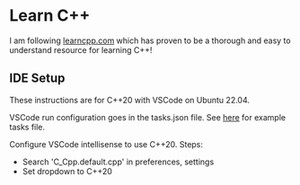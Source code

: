 # Learn C++

I am following [learncpp.com](https://www.learncpp.com/) which has proven to be a thorough and easy to understand resource for learning C++!

## IDE Setup

These instructions are for C++20 with VSCode on Ubuntu 22.04.

VSCode run configuration goes in the tasks.json file. See [here](tasks.json.txt) for example tasks file.

Configure VSCode intellisense to use C++20. Steps:
- Search 'C_Cpp.default.cpp' in preferences, settings
- Set dropdown to C++20
